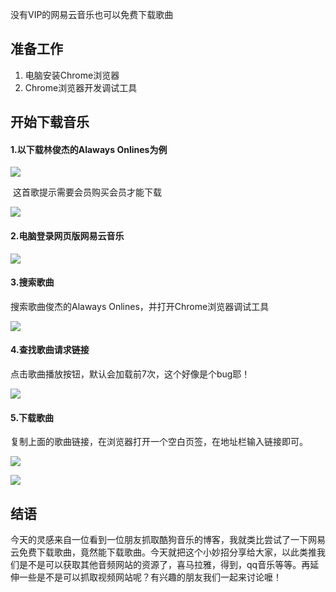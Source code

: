 没有VIP的网易云音乐也可以免费下载歌曲

## 准备工作

1. 电脑安装Chrome浏览器
2. Chrome浏览器开发调试工具

## 开始下载音乐

#### 1.以下载林俊杰的Alaways Onlines为例

![](https://ae01.alicdn.com/kf/HTB17IGVdgmH3KVjSZKzq6z2OXXaI.jpg)

​         这首歌提示需要会员购买会员才能下载

![](https://ae01.alicdn.com/kf/HTB1mpK3dlCw3KVjSZFlq6AJkFXaL.jpg)

#### 2.电脑登录网页版网易云音乐

![](https://ae01.alicdn.com/kf/HTB1qL9ZdlGE3KVjSZFh763kaFXaS.png)

#### 3.搜索歌曲

搜索歌曲俊杰的Alaways Onlines，并打开Chrome浏览器调试工具

![](https://ae01.alicdn.com/kf/HTB1KIf_avBj_uVjSZFp7630SXXa9.png)

#### 4.查找歌曲请求链接

点击歌曲播放按钮，默认会加载前7次，这个好像是个bug耶！

![](https://ae01.alicdn.com/kf/HTB1X057dbus3KVjSZKb760qkFXaU.png)

#### 5.下载歌曲

复制上面的歌曲链接，在浏览器打开一个空白页签，在地址栏输入链接即可。

![](https://ae01.alicdn.com/kf/HTB1ic11dkWE3KVjSZSy760ocXXaz.png)

![](https://ae01.alicdn.com/kf/HTB1q3eZdk5E3KVjSZFC762uzXXaj.png)

## 结语

今天的灵感来自一位看到一位朋友抓取酷狗音乐的博客，我就类比尝试了一下网易云免费下载歌曲，竟然能下载歌曲。今天就把这个小妙招分享给大家，以此类推我们是不是可以获取其他音频网站的资源了，喜马拉雅，得到，qq音乐等等。再延伸一些是不是可以抓取视频网站呢？有兴趣的朋友我们一起来讨论嚒！